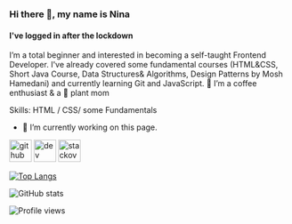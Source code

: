 
### Hi there 👋, my name is Nina
#### I've logged in after the lockdown
I’m a total beginner and interested in becoming a self-taught Frontend Developer. I've already covered some fundamental courses (HTML&CSS, Short Java Course, Data Structures& Algorithms, Design Patterns by Mosh Hamedani) and currently learning Git and JavaScript.
💞️ I’m a coffee enthusiast & a 🌱 plant mom

Skills: HTML / CSS/ some Fundamentals

- 🔭 I’m currently working on this page. 


[<img src='https://cdn.jsdelivr.net/npm/simple-icons@3.0.1/icons/github.svg' alt='github' height='40'>](https://github.com/nbrownie1990)  [<img src='https://cdn.jsdelivr.net/npm/simple-icons@3.0.1/icons/dev-dot-to.svg' alt='dev' height='40'>](https://dev.to/https://dev.to/nbrownie1990)  [<img src='https://cdn.jsdelivr.net/npm/simple-icons@3.0.1/icons/stackoverflow.svg' alt='stackoverflow' height='40'>](https://stackoverflow.com/users/nbrownie1990)  

[![Top Langs](https://github-readme-stats.vercel.app/api/top-langs/?username=nbrownie1990)](https://github.com/anuraghazra/github-readme-stats)

![GitHub stats](https://github-readme-stats.vercel.app/api?username=nbrownie1990&show_icons=true)  

![Profile views](https://gpvc.arturio.dev/nbrownie1990)  
